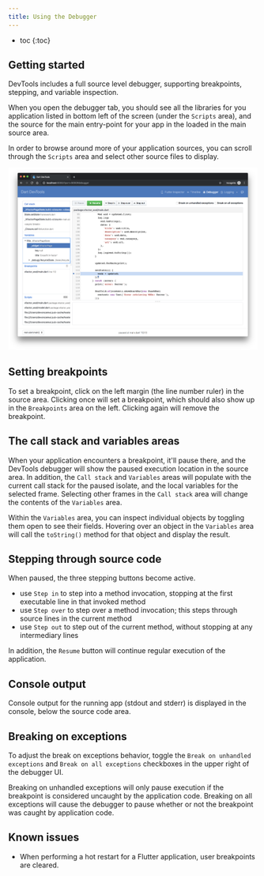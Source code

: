 ```yaml
---
title: Using the Debugger
---
```


* toc
{:toc}

## Getting started

DevTools includes a full source level debugger, supporting breakpoints, stepping, and
variable inspection.

When you open the debugger tab, you should see all the libraries for you application
listed in bottom left of the screen (under the `Scripts` area), and the source for the
main entry-point for your app in the loaded in the main source area.

In order to browse around more of your application sources, you can scroll through
the `Scripts` area and select other source files to display.

<img src="images/debugger_screenshot.png" width="800" />

## Setting breakpoints

To set a breakpoint, click on the left margin (the line number ruler) in the source
area. Clicking once will set a breakpoint, which should also show up in the
`Breakpoints` area on the left. Clicking again will remove the breakpoint.

## The call stack and variables areas

When your application encounters a breakpoint, it'll pause there, and the DevTools
debugger will show the paused execution location in the source area. In addition,
the `Call stack` and `Variables` areas will populate with the current call stack
for the paused isolate, and the local variables for the selected frame. Selecting
other frames in the `Call stack` area will change the contents of the `Variables`
area.

Within the `Variables` area, you can inspect individual objects by toggling them open
to see their fields. Hovering over an object in the `Variables` area will call the
`toString()` method for that object and display the result.

## Stepping through source code

When paused, the three stepping buttons become active.

- use `Step in` to step into a method invocation, stopping at the first executable line
  in that invoked method
- use `Step over` to step over a method invocation; this steps through source lines in
  the current method
- use `Step out` to step out of the current method, without stopping at any intermediary
  lines

In addition, the `Resume` button will continue regular execution of the application.

## Console output

Console output for the running app (stdout and stderr) is displayed in the console, below
the source code area.

## Breaking on exceptions

To adjust the break on exceptions behavior, toggle the `Break on unhandled exceptions`
and `Break on all exceptions` checkboxes in the upper right of the debugger UI.

Breaking on unhandled exceptions will only pause execution if the breakpoint is considered
uncaught by the application code. Breaking on all exceptions will cause the debugger to
pause whether or not the breakpoint was caught by application code.

## Known issues

- When performing a hot restart for a Flutter application, user breakpoints are cleared.

